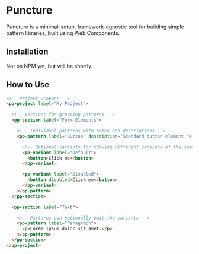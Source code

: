 # Puncture

Puncture is a minimal-setup, framework-agnostic tool for building simple pattern
libraries, built using Web Components.

## Installation

Not on NPM yet, but will be shortly.

## How to Use

```html
<!-- Project wrapper -->
<pp-project label="My Project">

  <!-- Sections for grouping patterns -->
  <pp-section label="Form Elements">

    <!-- Individual patterns with names and descriptions -->
    <pp-pattern label="Button" description="Standard button element.">

      <!-- Optional variants for showing different versions of the same pattern. -->
      <pp-variant label="Default">
        <button>Click me</button>
      </pp-variant>

      <pp-variant label="Disabled">
        <button disabled>Click me</button>
      </pp-variant>
    </pp-pattern>
  </pp-section>

  <pp-section label="Text">

    <!-- Patterns can optionally omit the variants -->
    <pp-pattern label="Paragraph">
      <p>Lorem ipsum dolor sit amet.</p>
    </pp-pattern>
  </pp-section>
</pp-project>
```